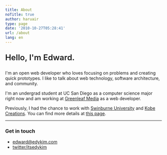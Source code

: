 ```yaml
---
title: About
noTitle: true
author: haruair
type: page
date: '2010-10-27T05:28:41'
url: /about
lang: en
---
```


<p style="font-weight: 600; font-size: 1.6rem;">Hello, I'm Edward.</p>

I'm an open web developer who loves focusing on problems and creating quick prototypes. I like to talk about web technology, software architecture, and community.

I'm an undergrad student at UC San Diego as a computer science major right now and am working at [Greenleaf Media](https://greenleafmedia.com/) as a web developer.

Previously, I had the chance to work with [Swinburne University](https://www.swinburne.edu.au/) and [Kobe Creations](https://kobecreations.com/). You can find more details at [this page](https://www.linkedin.com/in/edwardykim/).

<hr />

### Get in touch

- [edward@edykim.com](mailto:edward@edykim.com)
- [twitter/itsedykim](https://twitter.com/itsedykim)

